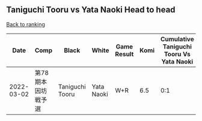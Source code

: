 ## Taniguchi Tooru vs Yata Naoki Head to head

[Back to ranking](../../index.md)




| **Date** | **Comp** | **Black** | **White** | **Game Result** | **Komi** | **Cumulative Taniguchi Tooru Vs Yata Naoki** | **Taniguchi Tooru Streak** | **Yata Naoki Streak** | 
| --- | --- | --- | --- | --- | --- | --- | --- | --- |
| 2022-03-02 | 第78期本因坊戦予選 | Taniguchi Tooru | Yata Naoki | W+R | 6.5 | 0:1 | 0 | 1 |




